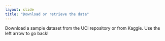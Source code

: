 ```yaml
---
layout: slide
title: "Download or retrieve the data"
---
```

Download a sample dataset from the UCI repository or from Kaggle. 
Use the left arrow to go back!
